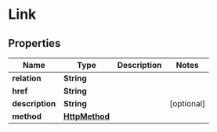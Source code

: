 

# Link

## Properties

Name | Type | Description | Notes
------------ | ------------- | ------------- | -------------
**relation** | **String** |  | 
**href** | **String** |  | 
**description** | **String** |  |  [optional]
**method** | [**HttpMethod**](HttpMethod.md) |  | 



